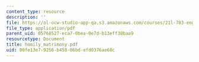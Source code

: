 ```yaml
---
content_type: resource
description: ''
file: https://ol-ocw-studio-app-qa.s3.amazonaws.com/courses/21l-703-english-renaissance-drama-theatre-and-society-in-the-age-of-shakespeare-fall-2003/00fe13e79256b45806bdefd0376ae60c_homily_matrimony.pdf
file_type: application/pdf
parent_uid: 05768527-eca7-0bea-0e7d-b13eff38baa9
resourcetype: Document
title: homily_matrimony.pdf
uid: 00fe13e7-9256-b458-06bd-efd0376ae60c
---
```

